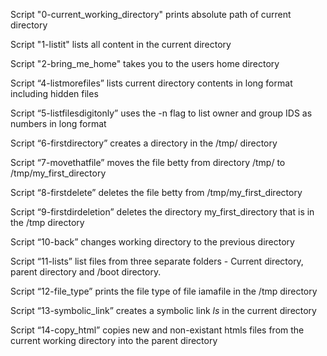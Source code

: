 Script "0-current_working_directory" prints absolute path of current directory

Script "1-listit" lists all content in the current directory

Script "2-bring_me_home" takes you to the users home directory

Script “4-listmorefiles” lists current directory contents in long format including hidden files 

Script “5-listfilesdigitonly” uses the -n flag to list owner and group IDS as numbers in long format

Script “6-firstdirectory” creates a directory in the /tmp/ directory

Script “7-movethatfile” moves the file betty from directory /tmp/ to /tmp/my_first_directory

Script “8-firstdelete” deletes the file betty from /tmp/my_first_directory

Script “9-firstdirdeletion” deletes the directory my_first_directory that is in the /tmp directory

Script “10-back” changes working directory to the previous directory

Script “11-lists” list files from three separate folders - Current directory, parent directory and /boot directory.

Script “12-file_type” prints the file type of file iamafile in the /tmp directory

Script “13-symbolic_link” creates a symbolic link _ls_ in the current directory

Script “14-copy_html” copies new and non-existant htmls files from the current working directory into the parent directory
